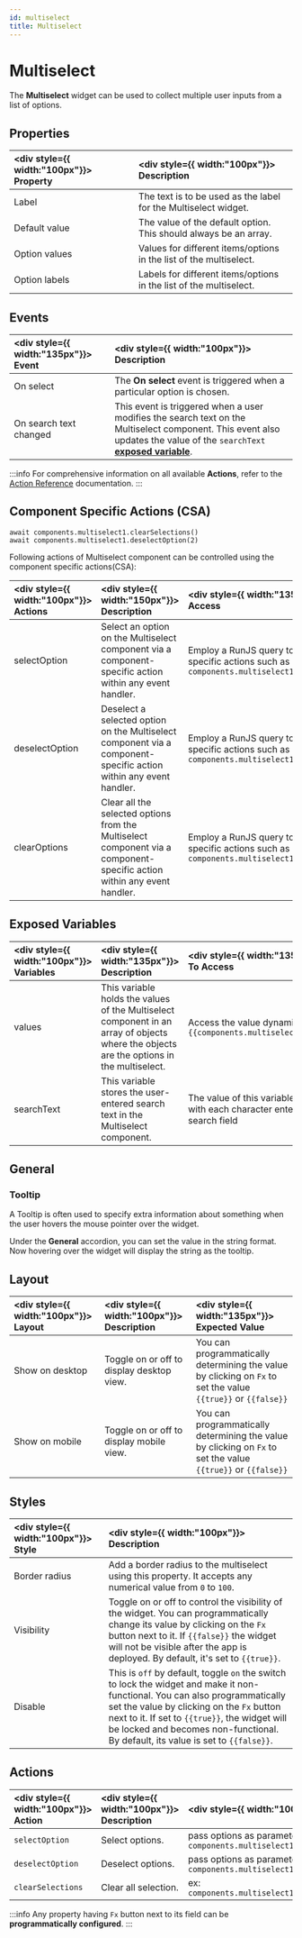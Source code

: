 ```yaml
---
id: multiselect
title: Multiselect
---
```

# Multiselect

The **Multiselect** widget can be used to collect multiple user inputs from a list of options.

<div style={{paddingTop:'24px', paddingBottom:'24px'}}>

## Properties

| <div style={{ width:"100px"}}> Property   </div>   | <div style={{ width:"100px"}}> Description </div> | 
|:----------- |:----------- |
| Label | The text is to be used as the label for the Multiselect widget. |
| Default value | The value of the default option. This should always be an array. |
| Option values | Values for different items/options in the list of the multiselect. |
| Option labels | Labels for different items/options in the list of the multiselect. |

</div>

<div style={{paddingTop:'24px', paddingBottom:'24px'}}>

## Events

| <div style={{ width:"135px"}}> Event </div> | <div style={{ width:"100px"}}> Description </div> |
|:----------------- | :--------------------------------------------- |
| On select | The **On select** event is triggered when a particular option is chosen. |
| On search text changed | This event is triggered when a user modifies the search text on the Multiselect component. This event also updates the value of the `searchText` **[exposed variable](#exposed-variables)**. |

:::info
For comprehensive information on all available **Actions**, refer to the [Action Reference](/docs/category/actions-reference) documentation.
:::

</div>

<div style={{paddingTop:'24px', paddingBottom:'24px'}}>

## Component Specific Actions (CSA)
`await components.multiselect1.clearSelections()` <br/>
`await components.multiselect1.deselectOption(2)`

Following actions of Multiselect component can be controlled using the component specific actions(CSA):

| <div style={{ width:"100px"}}> Actions </div> | <div style={{ width:"150px"}}> Description </div> | <div style={{ width:"135px"}}> How To Access </div> |
|:----------- |:----------- |:-------- |
| selectOption | Select an option on the Multiselect component via a component-specific action within any event handler.| Employ a RunJS query to execute component-specific actions such as `await components.multiselect1.selectOption(3)` |
| deselectOption | Deselect a selected option on the Multiselect component via a component-specific action within any event handler. | Employ a RunJS query to execute component-specific actions such as `await components.multiselect1.deselectOption(3)` | 
| clearOptions | Clear all the selected options from the Multiselect component via a component-specific action within any event handler. |Employ a RunJS query to execute component-specific actions such as `await components.multiselect1.clearSelections(2,3)` |

</div>

<div style={{paddingTop:'24px', paddingBottom:'24px'}}>

## Exposed Variables

| <div style={{ width:"100px"}}> Variables  </div>  | <div style={{ width:"135px"}}> Description </div> | <div style={{ width:"135px"}}> How To Access </div> |
|:----------- |:----------- |:----------|
| values | This variable holds the values of the Multiselect component in an array of objects where the objects are the options in the multiselect.| Access the value dynamically using JS: `{{components.multiselect1.values[1]}}` |
| searchText | This variable stores the user-entered search text in the Multiselect component. | The value of this variable is updated with each character entered in the search field |

</div>

<div style={{paddingTop:'24px', paddingBottom:'24px'}}>

## General
### Tooltip

A Tooltip is often used to specify extra information about something when the user hovers the mouse pointer over the widget.

Under the <b>General</b> accordion, you can set the value in the string format. Now hovering over the widget will display the string as the tooltip.

</div>

<div style={{paddingTop:'24px', paddingBottom:'24px'}}>

## Layout

| <div style={{ width:"100px"}}> Layout </div> | <div style={{ width:"100px"}}> Description </div> | <div style={{ width:"135px"}}> Expected Value </div> |
|:--------------- |:----------------------------------------- | :------------------------------------------------------------------------------------------------------------- |
| Show on desktop | Toggle on or off to display desktop view. | You can programmatically determining the value by clicking on `Fx` to set the value `{{true}}` or `{{false}}` |
| Show on mobile  | Toggle on or off to display mobile view.  | You can programmatically determining the value by clicking on `Fx` to set the value `{{true}}` or `{{false}}` |

</div>

<div style={{paddingTop:'24px', paddingBottom:'24px'}}>

## Styles

| <div style={{ width:"100px"}}> Style   </div>   | <div style={{ width:"100px"}}> Description </div> | 
|:----------- |:----------- |
| Border radius | Add a border radius to the multiselect using this property. It accepts any numerical value from `0` to `100`. |
| Visibility | Toggle on or off to control the visibility of the widget. You can programmatically change its value by clicking on the `Fx` button next to it. If `{{false}}` the widget will not be visible after the app is deployed. By default, it's set to `{{true}}`. |
| Disable | This is `off` by default, toggle `on` the switch to lock the widget and make it non-functional. You can also programmatically set the value by clicking on the `Fx` button next to it. If set to `{{true}}`, the widget will be locked and becomes non-functional. By default, its value is set to `{{false}}`. |

</div>

<div style={{paddingTop:'24px', paddingBottom:'24px'}}>

## Actions

| <div style={{ width:"100px"}}> Action   </div>   | <div style={{ width:"100px"}}> Description </div> | <div style={{ width:"100px"}}> Properties </div> |
|:----------- |:----------- |:------------------ |
| `selectOption` | Select options. | pass options as parameter. ex: `components.multiselect1.selectOption(1)` |
| `deselectOption` | Deselect options.| pass options as parameter. ex: `components.multiselect1.deselectOption(1)` |
| `clearSelections` | Clear all selection. |  ex: `components.multiselect1.clearSelections()` |


:::info
Any property having `Fx` button next to its field can be **programmatically configured**.
:::

</div>
